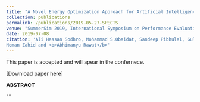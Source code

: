 ```yaml
---
title: "A Novel Energy Optimization Approach for Artificial Intelligence-enabled Massive Internet of Thing"
collection: publications
permalink: /publications/2019-05-27-SPECTS
venue: "SummerSim 2019, International Symposium on Performance Evaluation of Computer and TelecommunicationSystems"
date: 2019-07-08
citation: 'Ali Hassan Sodhro, Mohammad S.Obaidat, Sandeep Pibhulal, Gul Hassan Sodhro,
Noman Zahid and <b>Abhimanyu Rawat</b>'
---
```

This paper is accepted and will apear in the confernece.

[Download paper here]

**ABSTRACT**

""